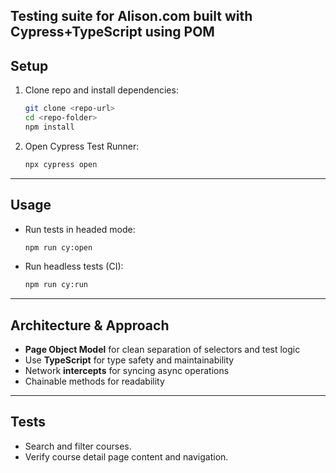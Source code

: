 Testing suite  for Alison.com built with Cypress+TypeScript using POM
---

## Setup

1. Clone repo and install dependencies:

   ```bash
   git clone <repo-url>
   cd <repo-folder>
   npm install
   ```

2. Open Cypress Test Runner:

   ```bash
   npx cypress open
   ```

---

## Usage

- Run tests in headed mode:

  ```bash
  npm run cy:open
  ```

- Run headless tests (CI):

  ```bash
  npm run cy:run
  ```

---

## Architecture & Approach

- **Page Object Model** for clean separation of selectors and test logic
- Use **TypeScript** for type safety and maintainability  
- Network **intercepts** for syncing async operations
- Chainable methods for readability

---

## Tests

- Search and filter courses.  
- Verify course detail page content and navigation.
